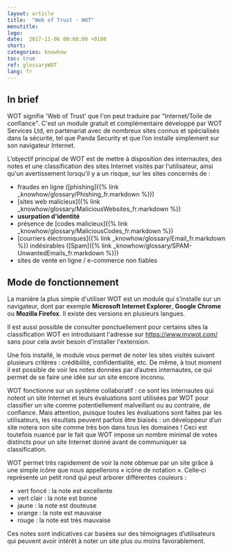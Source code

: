 ```yaml
---
layout: article
title:  "Web of Trust - WOT"
menutitle:
logo:
date:  2017-11-06 00:00:00 +0100
short:
categories: knowhow
toc: true
ref: glossaryWOT
lang: fr
---
```


## In brief
WOT signifie 'Web of Trust' que l'on peut traduire par "Internet/Toile de confiance". C'est un module gratuit et complémentaire développé par WOT Services Ltd, en partenariat avec de nombreux sites connus et spécialisés dans la sécurité, tel que Panda Security et que l’on installe simplement sur son navigateur Internet.

L’objectif principal de WOT est de mettre à disposition des internautes, des notes et une classification des sites Internet visités par l'utilisateur, ainsi qu'un avertissement lorsqu’il y a un risque, sur les sites concernés de :

- fraudes en ligne ([phishing]({% link _knowhow/glossary/Phishing_fr.markdown %}))
- [sites web malicieux]({% link _knowhow/glossary/MaliciousWebsites_fr.markdown %})
- **usurpation d'identité**
- présence de [codes malicieux]({% link _knowhow/glossary/MaliciousCodes_fr.markdown %})
- [courriers électroniques]({% link _knowhow/glossary/Email_fr.markdown %}) indésirables ([Spam]({% link _knowhow/glossary/SPAM-UnwantedEmails_fr.markdown %}))
- sites de vente en ligne / e-commerce non fiables

## Mode de fonctionnement
La manière la plus simple d'utiliser WOT est un module qui s’installe sur un navigateur, dont par exemple **Microsoft Internet Explorer**, **Google Chrome** ou **Mozilla Firefox**. Il existe des versions en plusieurs langues.

Il est aussi possible de consulter ponctuellement pour certains sites la classification WOT en introduisant l'adresse sur https://www.mywot.com/  sans pour cela avoir besoin d'installer l'extension.

Une fois installé, le module vous permet de noter les sites visités suivant plusieurs critères : crédibilité, confidentialité, etc. De même, à tout moment il est possible de voir les notes données par d’autres internautes, ce qui permet de se faire une idée sur un site encore inconnu.

WOT fonctionne sur un système collaboratif : ce sont les internautes qui notent un site Internet et leurs évaluations sont utilisées par WOT pour classifier un site comme potentiellement malveillant ou au contraire, de confiance. Mais attention, puisque toutes les évaluations sont faites par les utilisateurs, les résultats peuvent parfois être biaisés : un développeur d’un site notera son site comme très bon dans tous les domaines ! Ceci est toutefois nuancé par le fait que WOT impose un nombre minimal de votes distincts pour un site Internet donné avant de communiquer sa classification.

WOT permet très rapidement de voir la note obtenue par un site grâce à une simple icône que nous appellerons « icône de notation ». Celle‐ci représente un petit rond qui peut arborer différentes couleurs :

- vert foncé : la note est excellente
- vert clair : la note est bonne
- jaune : la note est douteuse
- orange : la note est mauvaise
- rouge : la note est très mauvaise

Ces notes sont indicatives car basées sur des témoignages d’utilisateurs qui peuvent avoir intérêt à noter un site plus ou moins favorablement.
